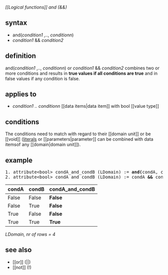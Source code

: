 *[[Logical functions]] and (&&)*

## syntax

- and(*condition1* ,.., *conditionn*)
- *condition1* && *condition2*

## definition

and(*condition1* ,.., *conditionn*) or *condition1* && *condition2* combines two or more conditions and results in **true values if all conditions are true** and in false values if any condition is false.

## applies to

- *condition1 .. conditionn* [[data items|data item]] with bool [[value type]]

## conditions

The conditions need to match with regard to their [[domain unit]] or be [[void]] ([literals](https://en.wikipedia.org/wiki/Literal_(computer_programming)) or [[parameters|parameter]] can be combined with data itemsof any [[domain|domain unit]]).

## example

<pre>
1. attribute&lt;bool&gt; condA_and_condB (LDomain) := <B>and(</B>condA, condB<B>)</B>;
2. attribute&lt;bool&gt; condA_and_condB (LDomain) := condA <B>&&</B> condB;
</pre>

| condA | condB |**condA_and_condB**|
|-------|-------|-------------------|
| False | False | **False**         |
| False | True  | **False**         |
| True  | False | **False**         |
| True  | True  | **True**          |

*LDomain, nr of rows = 4*

## see also

- [[or]] (||)
- [[not]] (!)